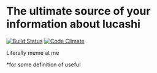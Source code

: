 # The ultimate source of your information about lucashi

[![Build Status](https://travis-ci.org/Caelink/lucashifacts.svg?branch=master)](https://travis-ci.org/Caelink/lucashifacts) [![Code Climate](https://codeclimate.com/github/Caelink/lucashifacts.png)](https://codeclimate.com/github/Caelink/lucashifacts)

Literally meme at me

*for some definition of useful
